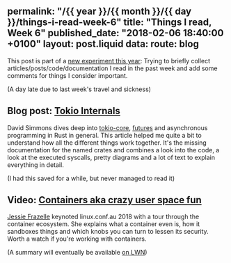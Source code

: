 permalink: "/{{ year }}/{{ month }}/{{ day }}/things-i-read-week-6"
title: "Things I read, Week 6"
published_date: "2018-02-06 18:40:00 +0100"
layout: post.liquid
data:
  route: blog
---

This post is part of a [new experiment this year](/2018/01/08/things-i-read-week-2/index.html):
Trying to briefly collect articles/posts/code/documentation I read in the past week and add some comments for things I consider important.

(A day late due to last week's travel and sickness)

## Blog post: [Tokio Internals](https://cafbit.com/post/tokio_internals/)

David Simmons dives deep into [tokio-core](https://crates.io/crates/tokio-core), [futures](https://crates.io/crates/futures) and asynchronous programming in Rust in general.
This article helped me quite a bit to understand how all the different things work together.
It's the missing documentation for the named crates and combines a look into the code, a look at the executed syscalls, pretty diagrams and a lot of text to explain everything in detail.

(I had this saved for a while, but never managed to read it)

## Video: [Containers aka crazy user space fun](https://www.youtube.com/watch?v=7mzbIOtcIaQ)

[Jessie Frazelle](https://twitter.com/jessfraz) keynoted linux.conf.au 2018 with a tour through the container ecosystem.
She explains what a container even is, how it sandboxes things and which knobs you can turn to lessen its security.
Worth a watch if you're working with containers.

(A summary will eventually be available [on LWN](https://lwn.net/Articles/745820/))
